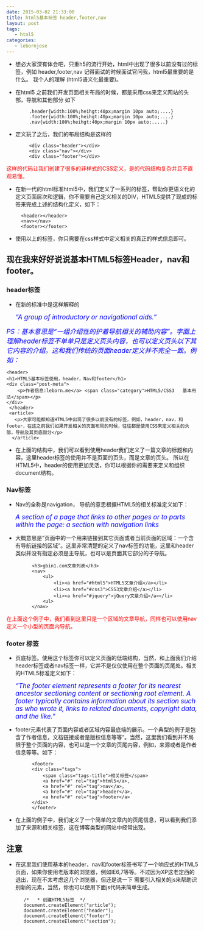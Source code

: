 ```yaml
---
date: 2015-03-02 21:33:00
title: html5基本标签 header,footer,nav
layout: post
tags:
   - html5
categories:
   - lebornjose
---
```





+ 想必大家深有体会吧，只重h5的流行开始，html中出现了很多以前没有过的标签，例如 header,footer,nav 记得面试的时候面试官问我，html5最重要的是什么。 我个人的理解  (html5语义化最重要)。

+ 在html5 之前我们开发页面相关布局的时候，都是采用css来定义网站的头部，导航和其他部分 如下

           .header{width:100%;heihgt:40px;margin 10px auto;....}
           .footer{width:100%;heihgt:40px;margin 10px auto;....}
           .nav{width:100%;heihgt:40px;margin 10px auto;.....}
+ 定义玩了之后，我们的布局结构是这样的

           <div class="header"></div>
           <div class="nav"></div>
           <div class="footer"></div>

<p style="color:red">这样的代码让我们创建了很多的非样式的CSS定义，是的代码结构复杂并且不直观易懂。</p>

+ 在新一代的html标准html5中，我们定义了一系列的标签，帮助你更语义化的定义页面层次和逻辑，你不需要自己定义相关的DIV，HTML5提供了现成的标签来完成上述的结构化定义，如下：

        <header></header>
        <nav></nav>
        <footer></footer>
+ 使用以上的标签，你只需要在css样式中定义相关的真正的样式信息即可。

##  现在我来好好说说基本HTML5标签Header，nav和footer。

### header标签
+ 在新的标准中是这样解释的

   <em style="font-size:17px;color:blue">“A group of introductory or navigational aids.”

PS：基本意思是“一组介绍性的护着导航相关的辅助内容”。字面上理解header标签不单单只是定义页头内容，也可以定义页头以下其它内容的介绍。这和我们传统的页面header定义并不完全一致。例如：</em>

    <header>
    <h1>HTML5基本标签使用，header，Nav和footer</h1>
	<div class="post-meta">
		<p>作者信息:leborn.me</a> <span class="category">HTML5/CSS3   基本用法</span></p>  
	</div>
     </header>
     <article>
	   <p>大家可能都知道HTML5中出现了很多以前没有的标签，例如，header，nav，和footer，在这之前我们如果开发相关的页面布局的时候，往往都是使用CSS来定义相关的头部，导航及其页底部分</p>
      </article>

+ 在上面的结构中，我们可以看到使用header我们定义了一篇文章的标题和内容。这里header标签的使用并不是页面的页头，而是文章的页头。
所以在HTML5中，header的使用更加灵活，你可以根据你的需要来定义和组织document结构。

### Nav标签

+ Nav的全称是navigation， 导航的意思根据HTML5的相关标准定义如下：

    <em style="font-size:17px;color:blue">A section of a page that links to other pages or to parts within the page: a section with navigation links</em>

+ 大概意思是”页面中的一个用来链接到其它页面或者当前页面的区域：一个含有导航链接的区域”。这里非常清楚的定义了nav标签的功能，这里和header类似并没有指定必须是主导航，也可以是页面其它部分的子导航。

            <h3>gbin1.com文章列表</h3>
            <nav>
                <ul>
            		<li><a href="#html5">HTML5文章介绍</a></li>
            		<li><a href="#css3">CSS3文章介绍</a></li>
            		<li><a href="#jquery">jQuery文章介绍</a></li>
            	<ul>
            </nav>

 <p style="color:red">在上面这个例子中，我们看到这里只是一个区域的文章导航，同样也可以使用nav定义一个小型的页面内导航。</p>

### footer 标签

+ 页底标签。使用这个标签你可以定义页面的低端结构，当然，和上面我们介绍header标签或者nav标签一样，它并不是仅仅使用在整个页面的页尾处。相关的HTML5标准定义如下：

   <em style="font-size:17px;color:blue">“The footer element represents a footer for its nearest ancestor sectioning content or sectioning root element. A footer typically contains information about its section such as who wrote it, links to related documents, copyright data, and the like.”</em>

+ footer元素代表了页面内容或者区域内容最底端的展示。一个典型的例子是包含了作者信息，文档链接或者是版权信息等等“。当然，这里我们看到并不局限于整个页面的内容，也可以是一个文章的页尾内容，例如，来源或者是作者信息等等。如下：

            <footer>
            <div class="tags">
		        <span class="tags-title">相关标签</span>
                <a href="#" rel="tag">html5</a>,
                <a href="#" rel="tag">nav</a>,
                <a href="#" rel="tag">header</a>,
                <a href="#" rel="tag">footer</a>
	        </div>
            </footer>

+ 在上面的例子中，我们定义了一个简单的文章内的页尾信息，可以看到我们添加了来源和相关标签，这在博客类型的网站中经常出现。


## 注意
+ 在这里我们使用基本的header，nav和footer标签书写了一个响应式的HTML5页面，如果你使用老版本的浏览器，例如IE6,7等等。不过因为XP这老定西的退出，现在不太考虑这几个浏览器，但还是说一下 需要引入相关的js来帮助识别新的元素，当然，你也可以使用下面js代码来简单生成。

         /*   * 创建HTML5标签  */  
         document.createElement("article");
         document.createElement("header");
         document.createElement("footer")
         document.createElement("section");
